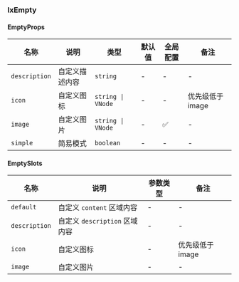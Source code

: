 
### IxEmpty

#### EmptyProps

| 名称 | 说明 | 类型  | 默认值 | 全局配置 | 备注 |
| --- | --- | --- | --- | --- | --- |
| `description` | 自定义描述内容 | `string` | - | - | - |
| `icon` | 自定义图标 | `string \| VNode` | - | - | 优先级低于 image |
| `image` | 自定义图片 | `string \| VNode` | - | ✅ | - |
| `simple` | 简易模式 | `boolean` | - | - | - |

#### EmptySlots

| 名称 | 说明 | 参数类型 | 备注 |
| --- | --- | --- | --- |
| `default` | 自定义 `content` 区域内容 | - | - |
| `description` | 自定义 `description` 区域内容 | - | - |
| `icon` | 自定义图标 | - | 优先级低于 image |
| `image` | 自定义图片 | - | - |
